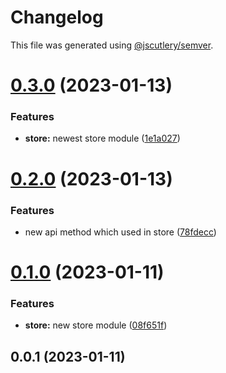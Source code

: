 # Changelog

This file was generated using [@jscutlery/semver](https://github.com/jscutlery/semver).

# [0.3.0](https://github.com/csaszika/auto-versioning-ex/compare/store-publishable-0.2.0...store-publishable-0.3.0) (2023-01-13)


### Features

* **store:** newest store module ([1e1a027](https://github.com/csaszika/auto-versioning-ex/commit/1e1a0278298a8f9aa4d04dedc1ffba895303ff87))



# [0.2.0](https://github.com/csaszika/auto-versioning-ex/compare/store-publishable-0.1.0...store-publishable-0.2.0) (2023-01-13)


### Features

* new api method which used in store ([78fdecc](https://github.com/csaszika/auto-versioning-ex/commit/78fdecc29c7d5be60072d4ed9e81ba6c24917d0e))



# [0.1.0](https://github.com/csaszika/auto-versioning-ex/compare/store-publishable-0.0.1...store-publishable-0.1.0) (2023-01-11)


### Features

* **store:** new store module ([08f651f](https://github.com/csaszika/auto-versioning-ex/commit/08f651fe8544f8c7f33c19feb62b6450b38229c7))



## 0.0.1 (2023-01-11)

